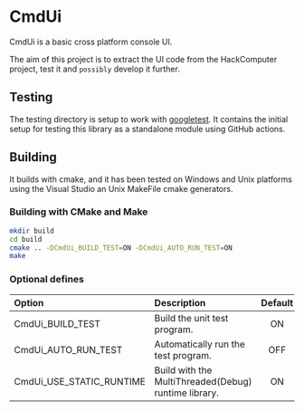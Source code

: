 # CmdUi

CmdUi is a basic cross platform console UI. 

The aim of this project is to extract the UI code from the HackComputer project, 
test it and `possibly` develop it further.

## Testing

The testing directory is setup to work with [googletest](https://github.com/google/googletest).
It contains the initial setup for testing this library as a standalone module using GitHub actions.

## Building

It builds with cmake, and it has been tested on Windows and Unix platforms using
the Visual Studio an Unix MakeFile cmake generators.

### Building with CMake and Make

```sh
mkdir build
cd build
cmake .. -DCmdUi_BUILD_TEST=ON -DCmdUi_AUTO_RUN_TEST=ON
make
```

### Optional defines

| Option                      | Description                                          | Default |
|:----------------------------|:-----------------------------------------------------|:-------:|
| CmdUi_BUILD_TEST         | Build the unit test program.                         |   ON    |
| CmdUi_AUTO_RUN_TEST      | Automatically run the test program.                  |   OFF   |
| CmdUi_USE_STATIC_RUNTIME | Build with the MultiThreaded(Debug) runtime library. |   ON    |
